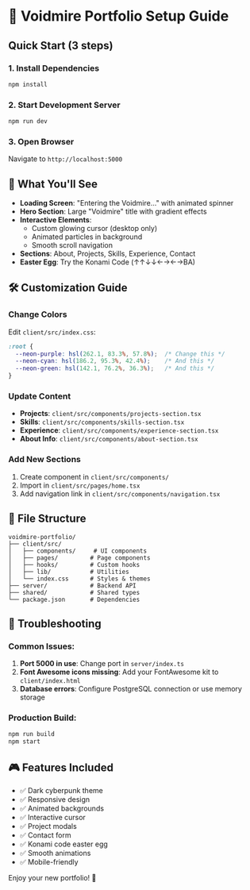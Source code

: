 # 🚀 Voidmire Portfolio Setup Guide

## Quick Start (3 steps)

### 1. Install Dependencies
```bash
npm install
```

### 2. Start Development Server
```bash
npm run dev
```

### 3. Open Browser
Navigate to `http://localhost:5000`

## 🎯 What You'll See

- **Loading Screen**: "Entering the Voidmire..." with animated spinner
- **Hero Section**: Large "Voidmire" title with gradient effects
- **Interactive Elements**: 
  - Custom glowing cursor (desktop only)
  - Animated particles in background
  - Smooth scroll navigation
- **Sections**: About, Projects, Skills, Experience, Contact
- **Easter Egg**: Try the Konami Code (↑↑↓↓←→←→BA)

## 🛠️ Customization Guide

### Change Colors
Edit `client/src/index.css`:
```css
:root {
  --neon-purple: hsl(262.1, 83.3%, 57.8%);  /* Change this */
  --neon-cyan: hsl(186.2, 95.3%, 42.4%);    /* And this */
  --neon-green: hsl(142.1, 76.2%, 36.3%);   /* And this */
}
```

### Update Content
- **Projects**: `client/src/components/projects-section.tsx`
- **Skills**: `client/src/components/skills-section.tsx`
- **Experience**: `client/src/components/experience-section.tsx`
- **About Info**: `client/src/components/about-section.tsx`

### Add New Sections
1. Create component in `client/src/components/`
2. Import in `client/src/pages/home.tsx`
3. Add navigation link in `client/src/components/navigation.tsx`

## 📁 File Structure
```
voidmire-portfolio/
├── client/src/
│   ├── components/     # UI components
│   ├── pages/         # Page components  
│   ├── hooks/         # Custom hooks
│   ├── lib/           # Utilities
│   └── index.css      # Styles & themes
├── server/            # Backend API
├── shared/            # Shared types
└── package.json       # Dependencies
```

## 🚨 Troubleshooting

### Common Issues:
1. **Port 5000 in use**: Change port in `server/index.ts`
2. **Font Awesome icons missing**: Add your FontAwesome kit to `client/index.html`
3. **Database errors**: Configure PostgreSQL connection or use memory storage

### Production Build:
```bash
npm run build
npm start
```

## 🎮 Features Included

- ✅ Dark cyberpunk theme
- ✅ Responsive design
- ✅ Animated backgrounds
- ✅ Interactive cursor
- ✅ Project modals
- ✅ Contact form
- ✅ Konami code easter egg
- ✅ Smooth animations
- ✅ Mobile-friendly

Enjoy your new portfolio! 🌟
